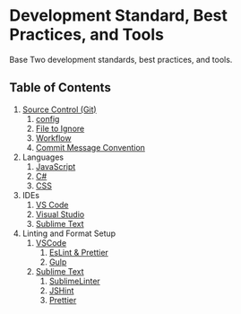 # Development Standard, Best Practices, and Tools

Base Two development standards, best practices, and tools.

## Table of Contents

1. [Source Control (Git)](./source-control/)
   1. [config](/source-control/README.md#config)
   1. [File to Ignore](/source-control/README.md#files-to-ignore)
   1. [Workflow](/source-control/README.md#workflow)
   1. [Commit Message Convention](/source-control/README.md#commit-message-convention)
1. Languages
   1. [JavaScript](/javascript/README.md)
   1. [C#](CSharp/CSharp.md)
   1. [CSS](css/css.md)
1. IDEs
   1. [VS Code](/ide/vs-code/README.md)
   1. [Visual Studio](/ide/VisualStudio/README.md)
   1. [Sublime Text](/ide/Sublime/README.md)
1. Linting and Format Setup
   1. [VSCode](/ide/vs-code/README.md#VS-Code)
      1. [EsLint & Prettier](/ide/vs-code/README.md#ESLint-&-Prettier)
      1. [Gulp](/Gulp/README.md)
   1. [Sublime Text](/ide/Sublime/README.md)
      1. [SublimeLinter](/ide/Sublime/README.md#SublimeLinter)
      1. [JSHint](/ide/Sublime/README.md#JSHint)
      1. [Prettier](/ide/Sublime/README.md#Prettier)
